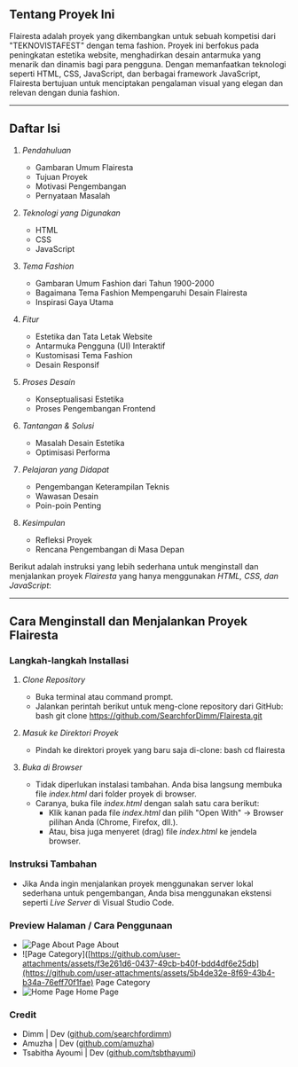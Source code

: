 ## Tentang Proyek Ini

Flairesta adalah proyek yang dikembangkan untuk sebuah kompetisi dari "TEKNOVISTAFEST" dengan tema fashion. Proyek ini berfokus pada peningkatan estetika website, menghadirkan desain antarmuka yang menarik dan dinamis bagi para pengguna. Dengan memanfaatkan teknologi seperti HTML, CSS, JavaScript, dan berbagai framework JavaScript, Flairesta bertujuan untuk menciptakan pengalaman visual yang elegan dan relevan dengan dunia fashion.

---

## Daftar Isi

1. *Pendahuluan*

   - Gambaran Umum Flairesta
   - Tujuan Proyek
   - Motivasi Pengembangan
   - Pernyataan Masalah

2. *Teknologi yang Digunakan*

   - HTML
   - CSS
   - JavaScript

3. *Tema Fashion*

   - Gambaran Umum Fashion dari Tahun 1900-2000
   - Bagaimana Tema Fashion Mempengaruhi Desain Flairesta
   - Inspirasi Gaya Utama

4. *Fitur*

   - Estetika dan Tata Letak Website
   - Antarmuka Pengguna (UI) Interaktif
   - Kustomisasi Tema Fashion
   - Desain Responsif

5. *Proses Desain*

   - Konseptualisasi Estetika
   - Proses Pengembangan Frontend

6. *Tantangan & Solusi*

   - Masalah Desain Estetika
   - Optimisasi Performa

7. *Pelajaran yang Didapat*

   - Pengembangan Keterampilan Teknis
   - Wawasan Desain
   - Poin-poin Penting

8. *Kesimpulan*
   - Refleksi Proyek
   - Rencana Pengembangan di Masa Depan

Berikut adalah instruksi yang lebih sederhana untuk menginstall dan menjalankan proyek *Flairesta* yang hanya menggunakan *HTML, CSS, dan JavaScript*:

---

## Cara Menginstall dan Menjalankan Proyek Flairesta

### Langkah-langkah Installasi

1. *Clone Repository*

   - Buka terminal atau command prompt.
   - Jalankan perintah berikut untuk meng-clone repository dari GitHub:
     bash
     git clone https://github.com/SearchforDimm/Flairesta.git
     

2. *Masuk ke Direktori Proyek*

   - Pindah ke direktori proyek yang baru saja di-clone:
     bash
     cd flairesta
     

3. *Buka di Browser*
   - Tidak diperlukan instalasi tambahan. Anda bisa langsung membuka file *index.html* dari folder proyek di browser.
   - Caranya, buka file *index.html* dengan salah satu cara berikut:
     - Klik kanan pada file *index.html* dan pilih "Open With" -> Browser pilihan Anda (Chrome, Firefox, dll.).
     - Atau, bisa juga menyeret (drag) file *index.html* ke jendela browser.

### Instruksi Tambahan 

- Jika Anda ingin menjalankan proyek menggunakan server lokal sederhana untuk pengembangan, Anda bisa menggunakan ekstensi seperti *Live Server* di Visual Studio Code.


### Preview Halaman / Cara Penggunaan 

 - ![Page About](https://github.com/user-attachments/assets/bf35daf2-f393-481b-9eaa-54f04b1e4627)
   Page About
 - ![Page Category]([https://github.com/user-attachments/assets/f3e261d6-0437-49cb-b40f-bdd4df6e25db](https://github.com/user-attachments/assets/5b4de32e-8f69-43b4-b34a-76eff70f1fae)
   Page Category
 - ![Home Page](https://github.com/user-attachments/assets/f3e261d6-0437-49cb-b40f-bdd4df6e25db)
   Home Page

### Credit 
   - Dimm | Dev ([github.com/searchfordimm](https://github.com/searchfordimm))
   - Amuzha | Dev ([github.com/amuzha](https://github.com/amuzha))
   - Tsabitha Ayoumi | Dev ([github.com/tsbthayumi](https://github.com/tsbthayumi))
